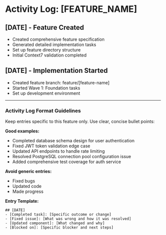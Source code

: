 # Activity Log: [FEATURE_NAME]

## [DATE] - Feature Created
- Created comprehensive feature specification
- Generated detailed implementation tasks
- Set up feature directory structure
- Initial Context7 validation completed

## [DATE] - Implementation Started
- Created feature branch: feature/[feature-name]
- Started Wave 1: Foundation tasks
- Set up development environment

---

### Activity Log Format Guidelines
Keep entries specific to this feature only. Use clear, concise bullet points:

**Good examples:**
- Completed database schema design for user authentication
- Fixed JWT token validation edge case  
- Updated API endpoints to handle rate limiting
- Resolved PostgreSQL connection pool configuration issue
- Added comprehensive test coverage for auth service

**Avoid generic entries:**
- Fixed bugs
- Updated code
- Made progress

**Entry Template:**
```
## [DATE]
- [Completed task]: [Specific outcome or change]
- [Fixed issue]: [What was wrong and how it was resolved]  
- [Updated component]: [What changed and why]
- [Blocked on]: [Specific blocker and next steps]
```